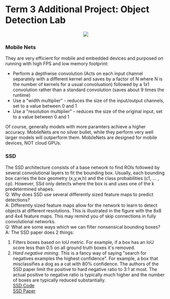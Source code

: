 # Term 3 Additional Project: Object Detection Lab

<p align="center">
  <img src="./ssd.gif">
</p>

### Mobile Nets

They are very efficient for mobile and embedded devices and purposed on running with high FPS and low memory footprint:
* Perform a depthwise convolution (Acts on each input channel separately with a different kernel and saves by a factor of N where N is the number of kernels for a usual convoluation) followed by a 1x1 convolution rather than a standard convolution (saves about 9 times the runtime)
* Use a "width multiplier" - reduces the size of the input/output channels, set to a value between 0 and 1
* Use a "resolution multiplier" - reduces the size of the original input, set to a value between 0 and 1

Of course, generally models with more paramters achieve a higher accuracy. MobileNets are no silver bullet, while they perform very well larger models will outperform them. MobileNets are designed for mobile devices, NOT cloud GPUs.

### SSD

The SSD architecture consists of a base network to find ROIs followed by several convolutional layers to fit the bounding box. Usually, each bounding box carries the box geometry (x,y,w,h) and the class probabilities (c1, ... , cp). However, SSd only detects where the box is and uses one of the k predetermined shapes.  
Q: Why does SSD use several differently sized feature maps to predict detections?  
A: Differently sized feature maps allow for the network to learn to detect objects at different
resolutions. This is illustrated in the figure with the 8x8 and 4x4 feature maps. This may remind you
of skip connections in fully convolutional networks.  
Q: What are some ways which we can filter nonsensical bounding boxes?  
A: The SSD paper does 2 things:  
1. Filters boxes based on IoU metric. For example, if a box has an IoU score
less than 0.5 on all ground truth boxes it's removed.  
2. *Hard negative mining*. This is a fancy way of saying "search for negatives examples
the highest confidence". For example, a box that misclassifies a dog as a cat with 80% confidence.
The authors of the SSD paper limit the positive to hard negative ratio to 3:1 at most. The actual positive to negative ratio is typically much higher and the number of boxes are typically reduced substantially.  
[SSD Code](https://github.com/tensorflow/models/blob/master/research/object_detection/g3doc/detection_model_zoo.md)  
[SSD Paper](https://arxiv.org/abs/1611.10012)
